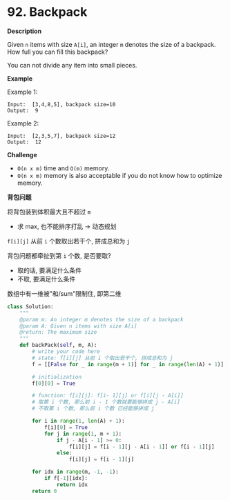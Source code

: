 # 92. Backpack

**Description**

Given `n` items with size `A[i]`, an integer `m` denotes the size of a backpack. How full you can fill this backpack?

You can not divide any item into small pieces.

**Example**

Example 1:

```
Input:  [3,4,8,5], backpack size=10
Output:  9
```

Example 2:

```
Input:  [2,3,5,7], backpack size=12
Output:  12
```

**Challenge**

- `O(n x m)` time and `O(m)` memory.
- `O(n x m)` memory is also acceptable if you do not know how to optimize memory.

**背包问题**

将背包装到体积最大且不超过 `m`

- 求 max, 也不能排序打乱 -> 动态规划

`f[i][j]` 从前 `i` 个数取出若干个, 拼成总和为 `j`

背包问题都牵扯到第 `i` 个数, 是否要取?

- 取的话, 要满足什么条件
- 不取, 要满足什么条件

数组中有一维被"和/sum"限制住, 即第二维

```python
class Solution:
    """
    @param m: An integer m denotes the size of a backpack
    @param A: Given n items with size A[i]
    @return: The maximum size
    """
    def backPack(self, m, A):
        # write your code here
        # state: f[i][j] 从前 i 个取出若干个, 拼成总和为 j
        f = [[False for _ in range(m + 1)] for _ in range(len(A) + 1)]

        # initialization
        f[0][0] = True

        # function: f[i][j]: f[i- 1][j] or f[i][j - A[i]]
        # 取第 i 个数, 那么前 i - 1 个数就要能够拼成 j - A[i]
        # 不取第 i 个数, 那么前 i 个数 已经能够拼成 j

        for i in range(1, len(A) + 1):
            f[i][0] = True
            for j in range(1, m + 1):
                if j - A[i - 1] >= 0:
                    f[i][j] = f[i - 1][j - A[i - 1]] or f[i - 1][j]
                else:
                    f[i][j] = f[i - 1][j]

        for idx in range(m, -1, -1):
            if f[-1][idx]:
                return idx
        return 0
```